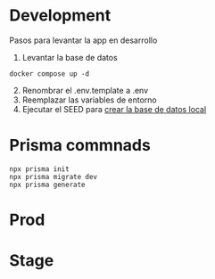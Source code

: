 # Development
Pasos para levantar la app en desarrollo


1. Levantar la base de datos
```
docker compose up -d
```

2. Renombrar el .env.template a .env
3. Reemplazar las variables de entorno
4. Ejecutar el SEED para [crear la base de datos local](localhost:3000/api/seed)


# Prisma commnads
```
npx prisma init
npx prisma migrate dev
npx prisma generate

```



# Prod


# Stage
